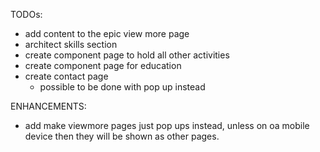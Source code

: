 TODOs: 
- add content to the epic view more page 
- architect skills section 
- create component page to hold all other activities 
- create component page for education 
- create contact page 
    - possible to be done with pop up instead 

ENHANCEMENTS: 
- add make viewmore pages just pop ups instead, unless on oa mobile device then they will be shown as other pages. 